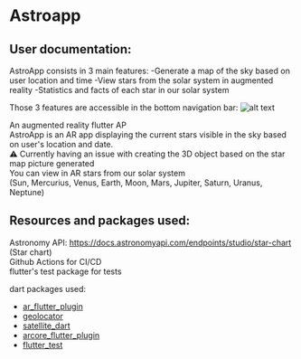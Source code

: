 # Astroapp
## User documentation:
AstroApp consists in 3 main features:
-Generate a map of the sky based on user location and time
-View stars from the solar system in augmented reality
-Statistics and facts of each star in our solar system

Those 3 features are accessible in the bottom navigation bar:
![alt text](https://cdn.discordapp.com/attachments/1127726558002561026/1127733326665498674/ezgif-2-e36d941491.png)

An augmented reality flutter AP  
AstroApp is an AR app displaying the current stars visible in the sky based on user's location and date.  
⚠️ Currently having an issue with creating the 3D object based on the star map picture generated  
You can view in AR stars from our solar system  
(Sun, Mercurius, Venus, Earth, Moon, Mars, Jupiter, Saturn, Uranus, Neptune)


## Resources and packages used:

Astronomy API: https://docs.astronomyapi.com/endpoints/studio/star-chart (Star chart)  
Github Actions for CI/CD  
flutter's test package for tests

dart packages used:
- [ar_flutter_plugin](https://pub.dev/packages/arcore_flutter_plugin)
- [geolocator](https://pub.dev/packages/geolocator)
- [satellite_dart](https://pub.dev/packages/satellite_dart)
- [arcore_flutter_plugin](https://pub.dev/packages/arcore_flutter_plugin)
- [flutter_test](https://api.flutter.dev/flutter/flutter_test/flutter_test-library.html)

